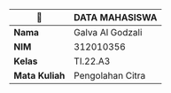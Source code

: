 | 🐻 | DATA MAHASISWA |
| -------- | --- |
| **Nama** | Galva Al Godzali |
| **NIM** | 312010356 |
| **Kelas** | TI.22.A3 |
| **Mata Kuliah** | Pengolahan Citra |
